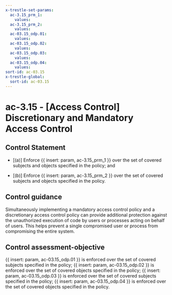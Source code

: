 ```yaml
---
x-trestle-set-params:
  ac-3.15_prm_1:
    values:
  ac-3.15_prm_2:
    values:
  ac-03.15_odp.01:
    values:
  ac-03.15_odp.02:
    values:
  ac-03.15_odp.03:
    values:
  ac-03.15_odp.04:
    values:
sort-id: ac-03.15
x-trestle-global:
  sort-id: ac-03.15
---
```


# ac-3.15 - \[Access Control\] Discretionary and Mandatory Access Control

## Control Statement

- \[(a)\] Enforce {{ insert: param, ac-3.15_prm_1 }} over the set of covered subjects and objects specified in the policy; and

- \[(b)\] Enforce {{ insert: param, ac-3.15_prm_2 }} over the set of covered subjects and objects specified in the policy.

## Control guidance

Simultaneously implementing a mandatory access control policy and a discretionary access control policy can provide additional protection against the unauthorized execution of code by users or processes acting on behalf of users. This helps prevent a single compromised user or process from compromising the entire system.

## Control assessment-objective

{{ insert: param, ac-03.15_odp.01 }} is enforced over the set of covered subjects specified in the policy;
{{ insert: param, ac-03.15_odp.02 }} is enforced over the set of covered objects specified in the policy;
{{ insert: param, ac-03.15_odp.03 }} is enforced over the set of covered subjects specified in the policy;
{{ insert: param, ac-03.15_odp.04 }} is enforced over the set of covered objects specified in the policy.
